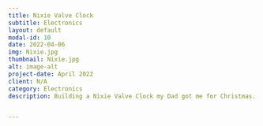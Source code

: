```yaml
---
title: Nixie Valve Clock
subtitle: Electronics
layout: default
modal-id: 10
date: 2022-04-06
img: Nixie.jpg
thumbnail: Nixie.jpg
alt: image-alt
project-date: April 2022
client: N/A
category: Electronics
description: Building a Nixie Valve Clock my Dad got me for Christmas.


---
```

